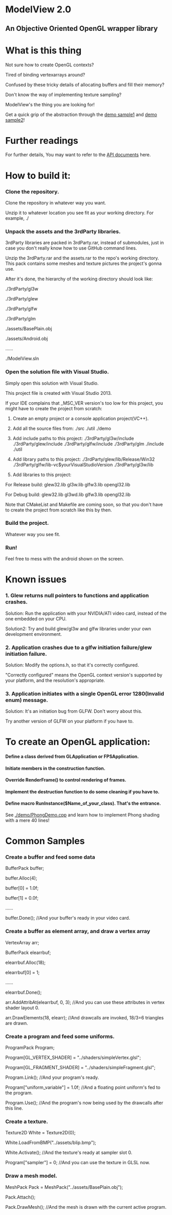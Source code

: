 ModelView 2.0
=======================

An Objective Oriented OpenGL wrapper library
-----------------------

# What is this thing

Not sure how to create OpenGL contexts?

Tired of binding vertexarrays around?

Confused by these tricky details of allocating buffers and fill their memory?

Don't know the way of implementing texture sampling?

ModelView's the thing you are looking for!

Get a quick grip of the abstraction through the [demo sample1](https://github.com/Grillnov/ModelView/blob/master/demo/TextureDemo.cpp) and [demo sample2](https://github.com/Grillnov/ModelView/blob/master/demo/DrawMeshDemo.cpp)!

# Further readings

For further details, You may want to refer to the [API documents](http://www.grillnov.com/ModelView/index.html) here.

# How to build it:

### Clone the repository.

Clone the repository in whatever way you want.

Unzip it to whatever location you see fit as your working directory. For example, ./

### Unpack the assets and the 3rdParty libraries.

3rdParty libraries are packed in 3rdParty.rar, instead of submodules, just in case you don't really know how to use GitHub command lines.

Unzip the 3rdParty.rar and the assets.rar to the repo's working directory. This pack contains some meshes and texture pictures the project's gonna use.

After it's done, the hierarchy of the working directory should look like:

./3rdParty/gl3w

./3rdParty/glew

./3rdParty/glfw

./3rdParty/glm

./assets/BasePlain.obj

./assets/Android.obj

......

./ModelView.sln

### Open the solution file with Visual Studio.

Simply open this solution with Visual Studio.

This project file is created with Visual Studio 2013.

If your IDE complains that _MSC_VER version's too low for this project, you might have to create the project from scratch:

1. Create an empty project or a console application project(VC++).

2. Add all the source files from:
./src
./util
./demo

3. Add include paths to this project:
./3rdParty/gl3w/include
./3rdParty/glew/include
./3rdParty/glfw/include
./3rdParty/glm
./include
./util

4. Add library paths to this project:
./3rdParty/glew/lib/Release/Win32
./3rdParty/glfw/lib-vc$yourVisualStudioVersion
./3rdParty/gl3w/lib

5. Add libraries to this project:

For Release build:
glew32.lib
gl3w.lib
glfw3.lib
opengl32.lib

For Debug build:
glew32.lib
gl3wd.lib
glfw3.lib
opengl32.lib

Note that CMakeList and Makefile are coming soon, so that you don't have to create the project from scratch like this by then.

### Build the project.

Whatever way you see fit.

### Run!

Feel free to mess with the android shown on the screen.

# Known issues

### 1. Glew returns null pointers to functions and application crashes.
Solution: Run the application with your NVIDIA/ATI video card, instead of the one embedded on your CPU.

Solution2: Try and build glew/gl3w and glfw libraries under your own development environment.

### 2. Application crashes due to a glfw initiation failure/glew initiation failure.
Solution: Modify the options.h, so that it's correctly configured.

"Correctly configured" means the OpenGL context version's supported by your platform, and the resolution's appropriate.

### 3. Application initiates with a single OpenGL error 1280(Invalid enum) message.
Solution: It's an initiation bug from GLFW. Don't worry about this.

Try another version of GLFW on your platform if you have to.

# To create an OpenGL application:

#### Define a class derived from GLApplication or FPSApplication.
#### Initiate members in the construction function.
#### Override RenderFrame() to control rendering of frames.
#### Implement the destruction function to do some cleaning if you have to.
#### Define macro RunInstance($Name_of_your_class). That's the entrance.

See [./demo/PhongDemo.cpp](https://github.com/Grillnov/ModelView/blob/master/demo/PhongDemo.cpp) and learn how to implement Phong shading with a mere 40 lines!

# Common Samples

### Create a buffer and feed some data

BufferPack<GLfloat> buffer;

buffer.Alloc(4);

buffer[0] = 1.0f;

buffer[1] = 0.0f;

......

buffer.Done();
//And your buffer's ready in your video card.
### Create a buffer as element array, and draw a vertex array

VertexArray arr;

BufferPack<GLuint> elearrbuf;

elearrbuf.Alloc(18);

elearrbuf[0] = 1;

......

elearrbuf.Done();

arr.AddAttribAt(elearrbuf, 0, 3);
//And you can use these attributes in vertex shader layout 0.

arr.DrawElements(18, elearr);
//And drawcalls are invoked, 18/3=6 triangles are drawn.

### Create a program and feed some uniforms.

ProgramPack Program;

Program[GL_VERTEX_SHADER] = "../shaders/simpleVertex.glsl";

Program[GL_FRAGMENT_SHADER] = "../shaders/simpleFragment.glsl";

Program.Link();
//And your program's ready.

Program["uniform_variable"] = 1.0f;
//And a floating point uniform's fed to the program.

Program.Use();
//And the program's now being used by the drawcalls after this line.

### Create a texture.
Texture2D White = Texture2D(0);

White.LoadFromBMP("../assets/blip.bmp");

White.Activate();
//And the texture's ready at sampler slot 0.

Program["sampler"] = 0;
//And you can use the texture in GLSL now.

### Draw a mesh model.

MeshPack Pack = MeshPack("../assets/BasePlain.obj");

Pack.Attach();

Pack.DrawMesh();
//And the mesh is drawn with the current active program.